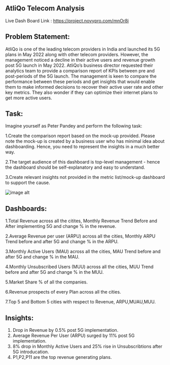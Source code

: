 AtliQo Telecom Analysis
--------------------
Live Dash Board Link : https://project.novypro.com/mnOr8i

Problem Statement:
---------------------------------------------------------

AtliQo is one of the leading telecom providers in India and launched its 5G plans in May 2022 along with other telecom providers.
However, the management noticed a decline in their active users and revenue growth post 5G launch in May 2022. 
AtliQo’s business director requested their analytics team to provide a comparison report of KPIs between pre and post-periods of the 5G launch. 
The management is keen to compare the performance between these periods and get insights that would enable them to make informed decisions 
to recover their active user rate and other key metrics. They also wonder if they can optimize their internet plans to get more active users.

Task:
------------------------------------------------------------
Imagine yourself as Peter Pandey and perform the following task:

1.Create the comparison report based on the mock-up provided. Please note the mock-up is created by a business user who has minimal idea about dashboarding. Hence, you need to represent the insights in a much better way.

2.The target audience of this dashboard is top-level management - hence the dashboard should be self-explanatory and easy to understand.

3.Create relevant insights not provided in the metric list/mock-up dashboard to support the cause.

![image alt](https://github.com/KiranDatta16/AtliQo_Telecom_Analysis/blob/e19b1c70bc953a61cac66ecae4c8a0581f8c6317/Revenue%20.JPG)


Dashboards:
-----------------------------------------------------
1.Total Revenue across all the citites, Monthly Revenue Trend Before and After implementing 5G and change % in the revenue.

2.Average Revenue per user (ARPU) across all the cities, Monthly ARPU Trend before and after 5G and change % in the ARPU.

3.Monthly Active Users (MAU)  across all the cities, MAU Trend before and after 5G and change % in the MAU.

4.Monthly Unsubscribed Users (MUU) across all the cities, MUU Trend before and after 5G and change % in the MUU.

5.Market Share % of all the companies.

6.Revenue prospects of every Plan across all the cities.

7.Top 5 and Bottom 5 cities with respect to Revenue, ARPU,MUAU,MUU.


Insights:
----------------------------------------------
1. Drop in Revenue by 0.5% post 5G implementation.
2. Average Revenue Per User (ARPU) surged by 11% post 5G implementation.
3. 8% drop in Monthly Active Users and 25% rise in  Unsubscribtions after 5G introducation.
4. P1,P2,P11 are the top revenue generating plans.
   
